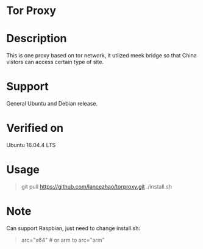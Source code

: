 Tor Proxy  
====

# Description
This is one proxy based on tor network, it utlized meek bridge so that China vistors can access certain type of site.

# Support
General Ubuntu and Debian release.

# Verified on
Ubuntu 16.04.4 LTS

# Usage
> git pull https://github.com/lancezhao/torproxy.git
> ./install.sh

# Note
Can support Raspbian, just need to change install.sh:
> arc="x64" # or arm
to
> arc="arm"
